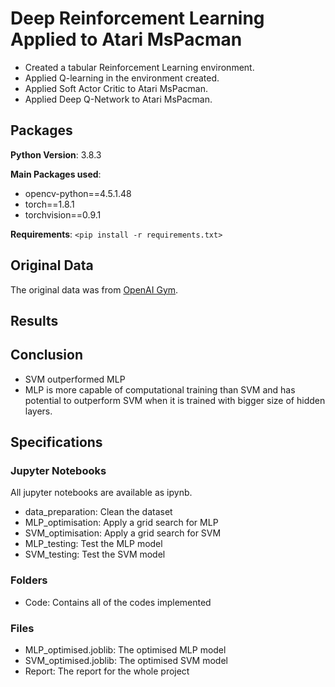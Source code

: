 # Deep Reinforcement Learning Applied to Atari MsPacman

* Created a tabular Reinforcement Learning environment.
* Applied Q-learning in the environment created.
* Applied Soft Actor Critic to Atari MsPacman.
* Applied Deep Q-Network to Atari MsPacman.

## Packages
**Python Version**: 3.8.3

**Main Packages used**:
* opencv-python==4.5.1.48
* torch==1.8.1
* torchvision==0.9.1

**Requirements**: 
`<pip install -r requirements.txt>`

## Original Data
The original data was from [OpenAI Gym](https://gym.openai.com).

## Results


## Conclusion 
* SVM outperformed MLP
* MLP is more capable of computational training than SVM and has potential to outperform SVM when it is trained with bigger size of hidden layers.


## Specifications

### Jupyter Notebooks

All jupyter notebooks are available as ipynb.

* data_preparation: Clean the dataset
* MLP_optimisation: Apply a grid search for MLP
* SVM_optimisation: Apply a grid search for SVM
* MLP_testing: Test the MLP model
* SVM_testing: Test the SVM model

### Folders

* Code: Contains all of the codes implemented

### Files

* MLP_optimised.joblib: The optimised MLP model
* SVM_optimised.joblib: The optimised SVM model
* Report: The report for the whole project
